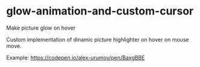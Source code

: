 # glow-animation-and-custom-cursor
Make picture glow on hover

Custom implementation of dinamic picture highlighter on hover on mouse move. 

Example: 
https://codepen.io/alex-urumov/pen/BaxgBBE
